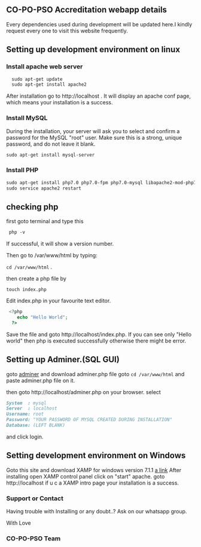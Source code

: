 ## CO-PO-PSO Accreditation webapp details

Every dependencies used during development will be updated here.I kindly request every one to visit this website frequently.

## Setting up development environment on linux

### Install apache web server

```markdown
  sudo apt-get update
  sudo apt-get install apache2
```
After installation go to http://localhost . It will display an apache conf page, which means your installation is a success.

### Install MySQL
During the installation, your server will ask you to select and confirm a password for the MySQL "root" user. 
Make sure this is a strong, unique password, and do not leave it blank.

  ```markdown
  sudo apt-get install mysql-server
```

### Install PHP
```markdown
sudo apt-get install php7.0 php7.0-fpm php7.0-mysql libapache2-mod-php7.0
sudo service apache2 restart
```

## checking php
first goto terminal and type this
```diff
 php -v
```
If successful, it will show a version number.

Then go to /var/www/html by typing: 

`cd /var/www/html` .

then create a php file by

`touch index.php`

Edit index.php in your favourite text editor.
 
 ```php
  <?php
     echo "Hello World";
   ?>
 ```
 Save the file and goto http://localhost/index.php.
 If you can see only "Hello world" then php is executed successfully
 otherwise there might be error.

## Setting up Adminer.(SQL GUI)
goto [adminer](https://www.adminer.org/) and download adminer.php file
goto `cd /var/www/html` and paste adminer.php file on it.

then goto http://localhost/adminer.php on your browser.
select 
```markdown
System  : mysql	
Server	: localhost
Username: root
Password: "YOUR PASSWORD OF MYSQL CREATED DURING INSTALLATION"	
Database: (LEFT BLANK)
```
and click login.

## Setting development environment on Windows
Goto this site and download XAMP for windows version 7.1.1
[a link](https://www.apachefriends.org/download.html)
After installing open XAMP control panel
click on "start" apache.
goto http://localhost if u c a XAMP intro page your installation is a success.


### Support or Contact

Having trouble with Installing or any doubt..?
Ask on our whatsapp group.

With 
Love
### CO-PO-PSO Team
